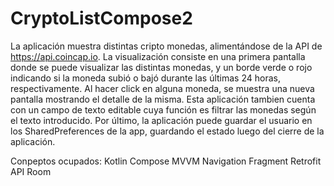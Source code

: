 # CryptoListCompose2

La aplicación muestra distintas cripto monedas, alimentándose de la API de https://api.coincap.io.
La visualización consiste en una primera pantalla donde se puede visualizar las distintas monedas, y un borde verde o rojo indicando si la moneda subió o bajó durante las últimas 24 horas, respectivamente.
Al hacer click en alguna moneda, se muestra una nueva pantalla mostrando el detalle de la misma.
Esta aplicación tambien cuenta con un campo de texto editable cuya función es filtrar las monedas según el texto introducido.
Por último, la aplicación puede guardar el usuario en los SharedPreferences de la app, guardando el estado luego del cierre de la aplicación.

Conpeptos ocupados:
Kotlin
Compose
MVVM
Navigation Fragment
Retrofit API
Room

